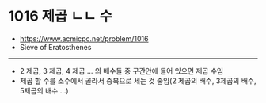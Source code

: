 # 1016 제곱 ㄴㄴ 수

- https://www.acmicpc.net/problem/1016
- Sieve of Eratosthenes
---
- 2 제곱, 3 제곱, 4 제곱 ... 의 배수들 중 구간안에 들어 있으면 제곱 수임
- 제곱 할 수를 소수에서 골라서 중복으로 세는 것 줄임(2 제곱의 배수, 3제곱의 배수, 5제곱의 배수 ...)

